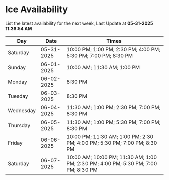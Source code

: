 # Ice Availability

List the latest availability for the next week, Last Update at **05-31-2025 11:36:54 AM**

| Day         | Date        | Times       |
| ----------- | ----------- | ----------- |
|Saturday|05-31-2025|10:00 PM; 1:00 PM; 2:30 PM; 4:00 PM; 5:30 PM; 7:00 PM; 8:30 PM|
|Sunday|06-01-2025|10:00 AM; 11:30 AM; 1:00 PM|
|Monday|06-02-2025|8:30 PM|
|Tuesday|06-03-2025|8:30 PM|
|Wednesday|06-04-2025|11:30 AM; 1:00 PM; 2:30 PM; 7:00 PM; 8:30 PM|
|Thursday|06-05-2025|11:30 AM; 1:00 PM; 5:30 PM; 7:00 PM; 8:30 PM|
|Friday|06-06-2025|10:00 PM; 11:30 AM; 1:00 PM; 2:30 PM; 4:00 PM; 5:30 PM; 7:00 PM; 8:30 PM|
|Saturday|06-07-2025|10:00 AM; 10:00 PM; 11:30 AM; 1:00 PM; 2:30 PM; 4:00 PM; 5:30 PM; 7:00 PM; 8:30 PM|
